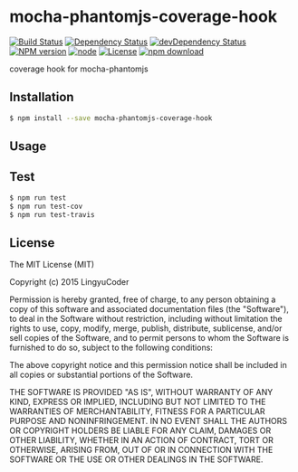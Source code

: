 # mocha-phantomjs-coverage-hook

[![Build Status](https://travis-ci.org/LingyuCoder/mocha-phantomjs-coverage-hook.png)](https://travis-ci.org/LingyuCoder/mocha-phantomjs-coverage-hook)
[![Dependency Status](https://david-dm.org/LingyuCoder/mocha-phantomjs-coverage-hook.svg)](https://david-dm.org/LingyuCoder/mocha-phantomjs-coverage-hook)
[![devDependency Status](https://david-dm.org/LingyuCoder/mocha-phantomjs-coverage-hook/dev-status.svg)](https://david-dm.org/LingyuCoder/mocha-phantomjs-coverage-hook#info=devDependencies)
[![NPM version](http://img.shields.io/npm/v/mocha-phantomjs-coverage-hook.svg?style=flat-square)](http://npmjs.org/package/mocha-phantomjs-coverage-hook)
[![node](https://img.shields.io/badge/node.js-%3E=_0.12-green.svg?style=flat-square)](http://nodejs.org/download/)
[![License](http://img.shields.io/npm/l/mocha-phantomjs-coverage-hook.svg?style=flat-square)](LICENSE)
[![npm download](https://img.shields.io/npm/dm/mocha-phantomjs-coverage-hook.svg?style=flat-square)](https://npmjs.org/package/mocha-phantomjs-coverage-hook)

coverage hook for mocha-phantomjs

## Installation

```bash
$ npm install --save mocha-phantomjs-coverage-hook
```

## Usage

## Test

```bash
$ npm run test
$ npm run test-cov
$ npm run test-travis
```

## License

The MIT License (MIT)

Copyright (c) 2015 LingyuCoder

Permission is hereby granted, free of charge, to any person obtaining a copy
of this software and associated documentation files (the "Software"), to deal
in the Software without restriction, including without limitation the rights
to use, copy, modify, merge, publish, distribute, sublicense, and/or sell
copies of the Software, and to permit persons to whom the Software is
furnished to do so, subject to the following conditions:

The above copyright notice and this permission notice shall be included in all
copies or substantial portions of the Software.

THE SOFTWARE IS PROVIDED "AS IS", WITHOUT WARRANTY OF ANY KIND, EXPRESS OR
IMPLIED, INCLUDING BUT NOT LIMITED TO THE WARRANTIES OF MERCHANTABILITY,
FITNESS FOR A PARTICULAR PURPOSE AND NONINFRINGEMENT. IN NO EVENT SHALL THE
AUTHORS OR COPYRIGHT HOLDERS BE LIABLE FOR ANY CLAIM, DAMAGES OR OTHER
LIABILITY, WHETHER IN AN ACTION OF CONTRACT, TORT OR OTHERWISE, ARISING FROM,
OUT OF OR IN CONNECTION WITH THE SOFTWARE OR THE USE OR OTHER DEALINGS IN THE
SOFTWARE.
